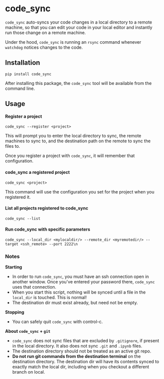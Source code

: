 # code_sync
`code_sync` auto-syncs your code changes in a local directory to a remote machine,
so that you can edit your code in your local editor and instantly run those change on a remote machine.

Under the hood, `code_sync` is running an `rsync` command whenever `watchdog` notices changes to the code.

## Installation
`pip install code_sync`

After installing this package, the `code_sync` tool will be available from the command line.


## Usage

#### Register a project
    code_sync --register <project>
This will prompt you to enter the local directory to sync,
the remote machines to sync to,
and the destination path on the remote to sync the files to.

Once you register a project with `code_sync`, it will remember that configuration.

#### code_sync a registered project
    code_sync <project>
This command will use the configuration you set for the project when you registered it.

#### List all projects registered to code_sync
    code_sync --list

#### Run code_sync with specific parameters
    code_sync --local_dir <mylocaldir/> --remote_dir <myremotedir/> --target <ssh_remote> --port 2222\n


### Notes
**Starting**
* In order to run `code_sync`, you must have an ssh connection open in another window.
Once you've entered your password there, `code_sync` uses that connection.
* When you start this script, nothing will be synced until a file in the `local_dir` is touched. This is normal!
* The destination dir must exist already, but need not be empty.

**Stopping**
* You can safely quit `code_sync` with control-c.

**About `code_sync` + `git`**
* `code_sync` does not sync files that are excluded by `.gitignore`, if present in the local directory.
It also does not sync `.git` and `.ipynb` files.
* The destination directory should not be treated as an active git repo.
* **Do not run git commands from the destination terminal** on the destination directory.
The destination dir will have its contents synced to exactly match the local dir, including when you checkout a different branch on local.
